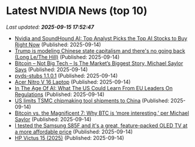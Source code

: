 # Latest NVIDIA News (top 10)
_Last updated: **2025-09-15 17:52:47**_

- [Nvidia and SoundHound AI: Top Analyst Picks the Top AI Stocks to Buy Right Now](https://biztoc.com/x/4000ba9a66b1ba43) (Published: 2025-09-14)
- [Trump is modeling Chinese state capitalism and there's no going back (Long Le/The Hill)](https://www.memeorandum.com/250914/p45) (Published: 2025-09-14)
- [Bitcoin – Not Big Tech – Is The Market’s Biggest Story, Michael Saylor Says](https://bitcoinist.com/bitcoin-not-big-tech-is-the-markets-biggest-story-michael-saylor-says/) (Published: 2025-09-14)
- [pyds-stubs 1.1.0.1](https://pypi.org/project/pyds-stubs/1.1.0.1/) (Published: 2025-09-14)
- [Acer Nitro V 16 Laptop](https://thegadgetflow.com/?p=701299) (Published: 2025-09-14)
- [In The Age Of AI: What The US Could Learn From EU Leaders On Regulations](https://www.forbes.com/sites/daviddoty/2025/09/14/in-the-age-of-ai-what-the-us-could-learn-from-eu-leaders-on-regulations/) (Published: 2025-09-14)
- [US limits TSMC chipmaking tool shipments to China](https://www.spacedaily.com/reports/US_limits_TSMC_chipmaking_tool_shipments_to_China_999.html) (Published: 2025-09-14)
- [Bitcoin vs. the Magnificent 7: Why BTC is ‘more interesting,’ per Michael Saylor](https://ambcrypto.com/bitcoin-vs-the-magnificent-7-why-btc-is-more-interesting-per-michael-saylor/) (Published: 2025-09-14)
- [I tested the Samsung S85F and it's a great, feature-packed OLED TV at a more affordable price](https://www.techradar.com/televisions/samsung-s85f-review) (Published: 2025-09-14)
- [HP Victus 15 (2025)](https://uk.pcmag.com/laptops/160069/hp-victus-15-2025) (Published: 2025-09-14)
